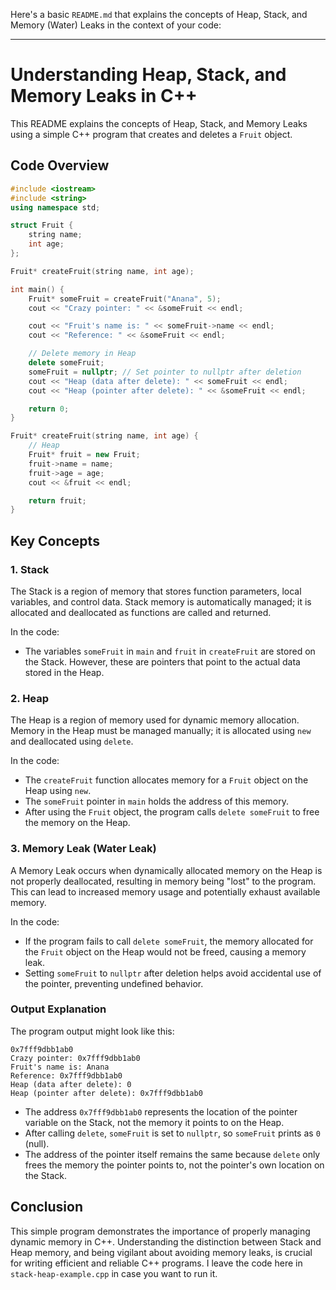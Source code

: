 Here's a basic `README.md` that explains the concepts of Heap, Stack, and Memory (Water) Leaks in the context of your code:

---

# Understanding Heap, Stack, and Memory Leaks in C++

This README explains the concepts of Heap, Stack, and Memory Leaks using a simple C++ program that creates and deletes a `Fruit` object. 

## Code Overview

```cpp
#include <iostream>
#include <string>
using namespace std;

struct Fruit {
    string name;
    int age;
};

Fruit* createFruit(string name, int age);

int main() {
    Fruit* someFruit = createFruit("Anana", 5);
    cout << "Crazy pointer: " << &someFruit << endl;

    cout << "Fruit's name is: " << someFruit->name << endl;
    cout << "Reference: " << &someFruit << endl;

    // Delete memory in Heap
    delete someFruit;
    someFruit = nullptr; // Set pointer to nullptr after deletion
    cout << "Heap (data after delete): " << someFruit << endl;
    cout << "Heap (pointer after delete): " << &someFruit << endl;

    return 0;
}

Fruit* createFruit(string name, int age) {
    // Heap
    Fruit* fruit = new Fruit;
    fruit->name = name;
    fruit->age = age;
    cout << &fruit << endl;

    return fruit;
}
```

## Key Concepts

### 1. Stack
The Stack is a region of memory that stores function parameters, local variables, and control data. Stack memory is automatically managed; it is allocated and deallocated as functions are called and returned. 

In the code:
- The variables `someFruit` in `main` and `fruit` in `createFruit` are stored on the Stack. However, these are pointers that point to the actual data stored in the Heap.

### 2. Heap
The Heap is a region of memory used for dynamic memory allocation. Memory in the Heap must be managed manually; it is allocated using `new` and deallocated using `delete`.

In the code:
- The `createFruit` function allocates memory for a `Fruit` object on the Heap using `new`.
- The `someFruit` pointer in `main` holds the address of this memory.
- After using the `Fruit` object, the program calls `delete someFruit` to free the memory on the Heap.

### 3. Memory Leak (Water Leak)
A Memory Leak occurs when dynamically allocated memory on the Heap is not properly deallocated, resulting in memory being "lost" to the program. This can lead to increased memory usage and potentially exhaust available memory.

In the code:
- If the program fails to call `delete someFruit`, the memory allocated for the `Fruit` object on the Heap would not be freed, causing a memory leak.
- Setting `someFruit` to `nullptr` after deletion helps avoid accidental use of the pointer, preventing undefined behavior.

### Output Explanation

The program output might look like this:
```
0x7fff9dbb1ab0
Crazy pointer: 0x7fff9dbb1ab0
Fruit's name is: Anana
Reference: 0x7fff9dbb1ab0
Heap (data after delete): 0
Heap (pointer after delete): 0x7fff9dbb1ab0
```

- The address `0x7fff9dbb1ab0` represents the location of the pointer variable on the Stack, not the memory it points to on the Heap.
- After calling `delete`, `someFruit` is set to `nullptr`, so `someFruit` prints as `0` (null).
- The address of the pointer itself remains the same because `delete` only frees the memory the pointer points to, not the pointer's own location on the Stack.

## Conclusion
This simple program demonstrates the importance of properly managing dynamic memory in C++. Understanding the distinction between Stack and Heap memory, and being vigilant about avoiding memory leaks, is crucial for writing efficient and reliable C++ programs. I leave the code here in `stack-heap-example.cpp` in case you want to run it.